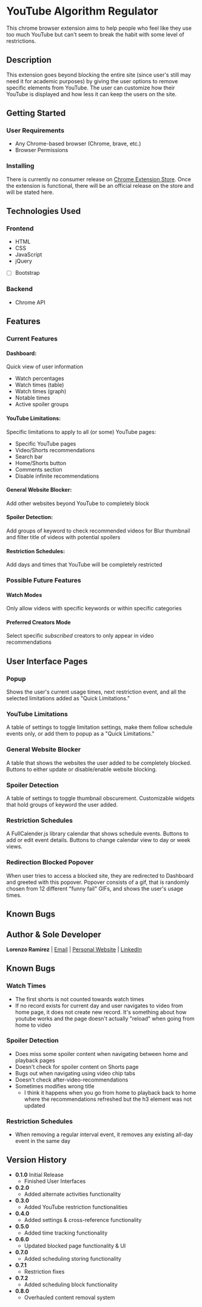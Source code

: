# YouTube Algorithm Regulator

This chrome browser extension aims to help people who feel like they use too much YouTube but can't seem to break the habit with some level of restrictions.

## Description

This extension goes beyond blocking the entire site (since user's still may need it for academic purposes) by giving the user options to remove specific elements from YouTube. The user can customize how their YouTube is displayed and how less it can keep the users on the site.

## Getting Started

### User Requirements

- Any Chrome-based browser (Chrome, brave, etc.)
- Browser Permissions

### Installing

There is currently no consumer release on [Chrome Extension Store](https://chromewebstore.google.com/).
Once the extension is functional, there will be an official release on the store and will be stated here.

## Technologies Used

### Frontend

- HTML
- CSS
- JavaScript
- jQuery
- [ ] Bootstrap

### Backend

- Chrome API

## Features

### Current Features

#### Dashboard:

Quick view of user information

- Watch percentages
- Watch times (table)
- Watch times (graph)
- Notable times
- Active spoiler groups

#### YouTube Limitations:

Specific limitations to apply to all (or some) YouTube pages:

- Specific YouTube pages
- Video/Shorts recommendations
- Search bar
- Home/Shorts button
- Comments section
- Disable infinite recommendations

#### General Website Blocker:

Add other websites beyond YouTube to completely block

#### Spoiler Detection:

Add groups of keyword to check recommended videos for
Blur thumbnail and filter title of videos with potential spoilers

#### Restriction Schedules:

Add days and times that YouTube will be completely restricted

### Possible Future Features

#### Watch Modes

Only allow videos with specific keywords or within specific categories

#### Preferred Creators Mode

Select specific _subscribed_ creators to only appear in video recommendations

## User Interface Pages

### Popup

Shows the user's current usage times, next restriction event, and all the selected limitations added as "Quick Limitations."

### YouTube Limitations

A table of settings to toggle limitation settings, make them follow schedule events only, or add them to popup as a "Quick Limitations."

### General Website Blocker

A table that shows the websites the user added to be completely blocked. Buttons to either update or disable/enable website blocking.

### Spoiler Detection

A table of settings to toggle thumbnail obscurement. Customizable widgets that hold groups of keyword the user added.

### Restriction Schedules

A FullCalender.js library calendar that shows schedule events. Buttons to add or edit event details. Buttons to change calendar view to day or week views.

### Redirection Blocked Popover

When user tries to access a blocked site, they are redirected to Dashboard and greeted with this popover. Popover consists of a gif, that is randomly chosen from 12 different "funny fail" GIFs, and shows the user's usage times.

## Known Bugs

## Author & Sole Developer

**Lorenzo Ramirez** | [Email](mailto:lorenzoramirez122@gmail.com) | [Personal Website](https://lorenzoramirezjr.com) | [LinkedIn](https://linkedin.com/in/lorenzo-ramirez-jr)

## Known Bugs

### Watch Times

- The first shorts is not counted towards watch times
- If no record exists for current day and user navigates to video from home page, it does not create new record. It's something about how youtube works and the page doesn't actually "reload" when going from home to video

### Spoiler Detection

- Does miss some spoiler content when navigating between home and playback pages
- Doesn't check for spoiler content on Shorts page
- Bugs out when navigating using video chip tabs
- Doesn't check after-video-recommendations
- Sometimes modifies wrong title
  - I think it happens when you go from home to playback back to home where the recommendations refreshed but the h3 element was not updated

### Restriction Schedules

- When removing a regular interval event, it removes any existing all-day event in the same day

## Version History

- **0.1.0** Initial Release
  - Finished User Interfaces
- **0.2.0**
  - Added alternate activities functionality
- **0.3.0**
  - Added YouTube restriction functionalities
- **0.4.0**
  - Added settings & cross-reference functionality
- **0.5.0**
  - Added time tracking functionality
- **0.6.0**
  - Updated blocked page functionality & UI
- **0.7.0**
  - Added scheduling storing functionality
- **0.7.1**
  - Restriction fixes
- **0.7.2**
  - Added scheduling block functionality
- **0.8.0**
  - Overhauled content removal system
